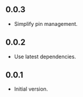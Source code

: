 ## 0.0.3

* Simplify pin management.

## 0.0.2

* Use latest dependencies.

## 0.0.1

* Initial version.